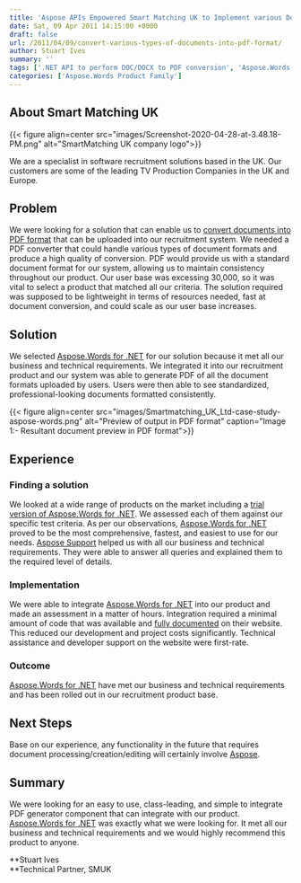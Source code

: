 ```yaml
---
title: 'Aspose APIs Empowered Smart Matching UK to Implement various Document Types Conversion to PDF in Recruitment Software'
date: Sat, 09 Apr 2011 14:15:00 +0000
draft: false
url: /2011/04/09/convert-various-types-of-documents-into-pdf-format/
author: Stuart Ives
summary: ''
tags: ['.NET API to perform DOC/DOCX to PDF conversion', 'Aspose.Words', 'Convert MS Word files to PDF format', 'Create PDF document from MS Word file', 'Success Stories', 'Wide variety of MS Word documents supported']
categories: ['Aspose.Words Product Family']
---
```


## About Smart Matching UK



{{< figure align=center src="images/Screenshot-2020-04-28-at-3.48.18-PM.png" alt="SmartMatching UK company logo">}}


We are a specialist in software recruitment solutions based in the UK. Our customers are some of the leading TV Production Companies in the UK and Europe.

## Problem

We were looking for a solution that can enable us to [convert documents into PDF format][1] that can be uploaded into our recruitment system. We needed a PDF converter that could handle various types of document formats and produce a high quality of conversion. PDF would provide us with a standard document format for our system, allowing us to maintain consistency throughout our product. Our user base was excessing 30,000, so it was vital to select a product that matched all our criteria. The solution required was supposed to be lightweight in terms of resources needed, fast at document conversion, and could scale as our user base increases.

## Solution

We selected [Aspose.Words for .NET][2] for our solution because it met all our business and technical requirements. We integrated it into our recruitment product and our system was able to generate PDF of all the document formats uploaded by users. Users were then able to see standardized, professional-looking documents formatted consistently.



{{< figure align=center src="images/Smartmatching_UK_Ltd-case-study-aspose-words.png" alt="Preview of output in PDF format" caption="Image 1:- Resultant document preview in PDF format">}}


## Experience

### **Finding a solution**

We looked at a wide range of products on the market including a [trial version of Aspose.Words for .NET][3]. We assessed each of them against our specific test criteria. As per our observations, [Aspose.Words for .NET][4] proved to be the most comprehensive, fastest, and easiest to use for our needs. [Aspose Support][5] helped us with all our business and technical requirements. They were able to answer all queries and explained them to the required level of details.

### **Implementation**

We were able to integrate [Aspose.Words for .NET][6] into our product and made an assessment in a matter of hours. Integration required a minimal amount of code that was available and [fully documented][7] on their website. This reduced our development and project costs significantly. Technical assistance and developer support on the website were first-rate.

### **Outcome**

[Aspose.Words for .NET][8] have met our business and technical requirements and has been rolled out in our recruitment product base.

## Next Steps

Base on our experience, any functionality in the future that requires document processing/creation/editing will certainly involve [Aspose][9].

## Summary

We were looking for an easy to use, class-leading, and simple to integrate PDF generator component that can integrate with our product. [Aspose.Words for .NET][10] was exactly what we were looking for. It met all our business and technical requirements and we would highly recommend this product to anyone.

**Stuart Ives  
**Technical Partner, SMUK




[1]: https://docs.aspose.com/display/wordsnet/Converting+a+Word+document+to+PDF
[2]: https://products.aspose.com/words/net
[3]: https://downloads.aspose.com/words/net
[4]: https://products.aspose.com/words/net
[5]: https://forum.aspose.com/c/words
[6]: https://products.aspose.com/words/net
[7]: https://docs.aspose.com/display/wordsnet/Developer+Guide
[8]: https://products.aspose.com/words/net
[9]: https://www.aspose.com/
[10]: https://products.aspose.com/words/net




